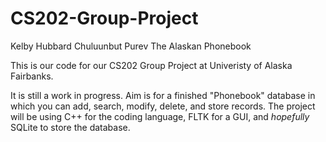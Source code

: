 # CS202-Group-Project
Kelby Hubbard
Chuluunbut Purev
The Alaskan Phonebook

This is our code for our CS202 Group Project at Univeristy of Alaska Fairbanks.

It is still a work in progress. Aim is for a finished "Phonebook" database in which you can add, search, modify, delete, and store records. The project will be using C++ for the coding language, FLTK for a GUI, and *hopefully* SQLite to store the database.
